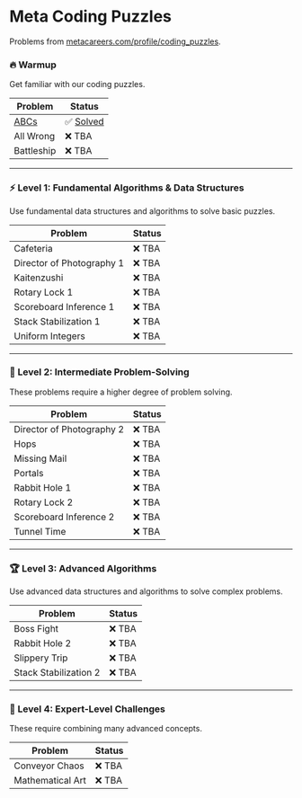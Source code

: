 # Meta Coding Puzzles
Problems from [metacareers.com/profile/coding_puzzles](https://www.metacareers.com/profile/coding_puzzles).

### 🔥 Warmup  
Get familiar with our coding puzzles.

| Problem                | Status                     |
| ---------------------- | -------------------------- |
| [ABCs](warmup/abcs.md) | ✅ [Solved](warmup/abcs.py) |
| All Wrong              | ❌ TBA                      |
| Battleship             | ❌ TBA                      |

---

### ⚡ Level 1: Fundamental Algorithms & Data Structures  
Use fundamental data structures and algorithms to solve basic puzzles.

| Problem                   | Status |
| ------------------------- | ------ |
| Cafeteria                 | ❌ TBA  |
| Director of Photography 1 | ❌ TBA  |
| Kaitenzushi               | ❌ TBA  |
| Rotary Lock 1             | ❌ TBA  |
| Scoreboard Inference 1    | ❌ TBA  |
| Stack Stabilization 1     | ❌ TBA  |
| Uniform Integers          | ❌ TBA  |

---

### 🚀 Level 2: Intermediate Problem-Solving  
These problems require a higher degree of problem solving.

| Problem                   | Status |
| ------------------------- | ------ |
| Director of Photography 2 | ❌ TBA  |
| Hops                      | ❌ TBA  |
| Missing Mail              | ❌ TBA  |
| Portals                   | ❌ TBA  |
| Rabbit Hole 1             | ❌ TBA  |
| Rotary Lock 2             | ❌ TBA  |
| Scoreboard Inference 2    | ❌ TBA  |
| Tunnel Time               | ❌ TBA  |

---

### 🏆 Level 3: Advanced Algorithms  
Use advanced data structures and algorithms to solve complex problems.

| Problem               | Status |
| --------------------- | ------ |
| Boss Fight            | ❌ TBA  |
| Rabbit Hole 2         | ❌ TBA  |
| Slippery Trip         | ❌ TBA  |
| Stack Stabilization 2 | ❌ TBA  |

---

### 🔮 Level 4: Expert-Level Challenges  
These require combining many advanced concepts.

| Problem          | Status |
| ---------------- | ------ |
| Conveyor Chaos   | ❌ TBA  |
| Mathematical Art | ❌ TBA  |

